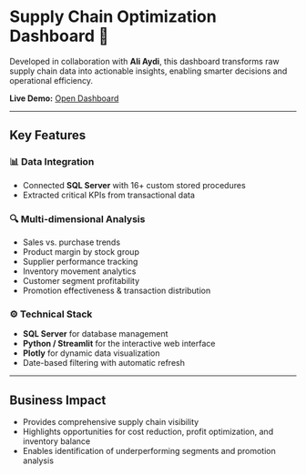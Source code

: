 # Supply Chain Optimization Dashboard 🚀

Developed in collaboration with **Ali Aydi**, this dashboard transforms raw supply chain data into actionable insights, enabling smarter decisions and operational efficiency.

**Live Demo:** [Open Dashboard](https://supply-chain-analytics-dashboard.streamlit.app/)

---

## Key Features

### 📊 Data Integration
- Connected **SQL Server** with 16+ custom stored procedures  
- Extracted critical KPIs from transactional data  

### 🔍 Multi-dimensional Analysis
- Sales vs. purchase trends  
- Product margin by stock group  
- Supplier performance tracking  
- Inventory movement analytics  
- Customer segment profitability  
- Promotion effectiveness & transaction distribution  

### ⚙️ Technical Stack
- **SQL Server** for database management  
- **Python / Streamlit** for the interactive web interface  
- **Plotly** for dynamic data visualization  
- Date-based filtering with automatic refresh  

---

## Business Impact
- Provides comprehensive supply chain visibility  
- Highlights opportunities for cost reduction, profit optimization, and inventory balance  
- Enables identification of underperforming segments and promotion analysis  


